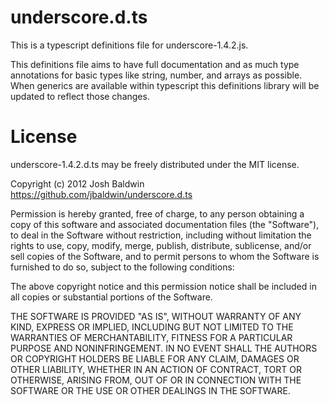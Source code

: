 underscore.d.ts
===============

This is a typescript definitions file for underscore-1.4.2.js.

This definitions file aims to have full documentation and as much type annotations for basic types like string, number, and arrays as possible.  When generics are available within typescript this definitions library will be updated to reflect those changes.


License
=======

underscore-1.4.2.d.ts may be freely distributed under the MIT license.

Copyright (c) 2012 Josh Baldwin https://github.com/jbaldwin/underscore.d.ts

Permission is hereby granted, free of charge, to any person
obtaining a copy of this software and associated documentation 
files (the "Software"), to deal in the Software without 
restriction, including without limitation the rights to use, 
copy, modify, merge, publish, distribute, sublicense, and/or sell 
copies of the Software, and to permit persons to whom the 
Software is furnished to do so, subject to the following conditions:

The above copyright notice and this permission notice shall be 
included in all copies or substantial portions of the Software.

THE SOFTWARE IS PROVIDED "AS IS", WITHOUT WARRANTY OF ANY KIND, 
EXPRESS OR IMPLIED, INCLUDING BUT NOT LIMITED TO THE WARRANTIES 
OF MERCHANTABILITY, FITNESS FOR A PARTICULAR PURPOSE AND 
NONINFRINGEMENT. IN NO EVENT SHALL THE AUTHORS OR COPYRIGHT 
HOLDERS BE LIABLE FOR ANY CLAIM, DAMAGES OR OTHER LIABILITY, 
WHETHER IN AN ACTION OF CONTRACT, TORT OR OTHERWISE, ARISING 
FROM, OUT OF OR IN CONNECTION WITH THE SOFTWARE OR THE USE OR 
OTHER DEALINGS IN THE SOFTWARE.
